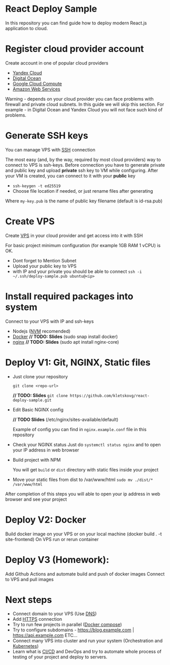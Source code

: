# React Deploy Sample
In this repository you can find guide how to deploy modern React.js application to cloud.

# Register cloud provider account
Create account in one of popular cloud providers
- [Yandex Cloud](https://cloud.yandex-team.ru)
- [Digital Ocean](https://www.digitalocean.com)
- [Google Cloud Compute](https://cloud.google.com/)
- [Amazon Web Services](https://aws.amazon.com)

Warning - depends on your cloud provider you can face problems with firewall and private cloud subnets. In this guide we will skip this section. For example - in Digital Ocean and Yandex Cloud you will not face such kind of problems.

# Generate SSH keys
You can manage VPS with [SSH](https://ru.wikipedia.org/wiki/SSH) connection

The most easy (and, by the way, required by most cloud providers) way to connect to VPS is ssh-keys. Before connection you have to generate private and public key and upload **private** ssh key to VM while configuring.
After your VM is created, you can connect to it with your **public** key

* `ssh-keygen -t ed25519`
* Choose file location if needed, or just rename files after generating

Where `my-key.pub` is the name of public key filename (default is id-rsa.pub)

# Create VPS
Create [VPS](https://cloud.google.com/learn/what-is-a-virtual-private-server) in your cloud provider and get access into it with SSH

For basic project minimum configuration (for example 1GB RAM 1 vCPU) is OK.

* Dont forget to Mention Subnet
* Upload your public key to VPS
* with IP and your private you should be able to connect
`ssh -i ~/.ssh/deploy-sample.pub ubuntu@<ip>`

# Install required packages into system
Connect to your VPS with IP and ssh-keys
* Nodejs ([NVM](https://github.com/nvm-sh/nvm#installing-and-updating) recomended)
* [Docker](https://www.docker.com/) **// TODO: Slides** (sudo snap install docker)
* [nginx](https://nginx.org/) **// TODO: Slides** (sudo apt install nginx-core)

# Deploy V1: Git, NGINX, Static files
* Just clone your repository

    `git clone <repo-url>`
    
    **// TODO: Slides**
    `git clone https://github.com/kletskovg/react-deploy-sample.git`
* Edit Basic NGINX config 

    **// TODO Slides**
    (/etc/nginx/sites-available/default)
    
    Example of config you can find in `nginx.example.conf` file in this repository

* Check your NGINX status
    Just do `systemctl status nginx` and to open your IP address in web browser

* Build project with NPM
    
    You will get `build` or `dist` directory with static files inside your project 

* Move your static files from dist to /var/www/html
    `sudo mv ./dist/* /var/www/html`

After completion of this steps you will able to open your ip address in web browser and see your project

# Deploy V2: Docker
Build docker image on your VPS or on your local machine (docker build . -t site-frontend)
On VPS run or rerun container

# Deploy V3 (Homework):
Add Github Actions and automate build and push of docker images
Connect to VPS and pull images

# Next steps
* Connect domain to your VPS (Use [DNS](https://ru.wikipedia.org/wiki/DNS))
* Add [HTTPS](https://ru.wikipedia.org/wiki/HTTPS) connection
* Try to run few projects in parallel ([Docker compose](https://docs.docker.com/compose/))
* Try to configure subdomains - https://blog.example.com | https://api.example.com ETC...
* Connect many VPS into cluster and run your system (Orchestration and [Kubernetes](https://kubernetes.io/))
* Learn what is [CI/CD](https://www.redhat.com/en/topics/devops/what-is-ci-cd) and DevOps and try to automate whole process of testing of your project and deploy to servers.

